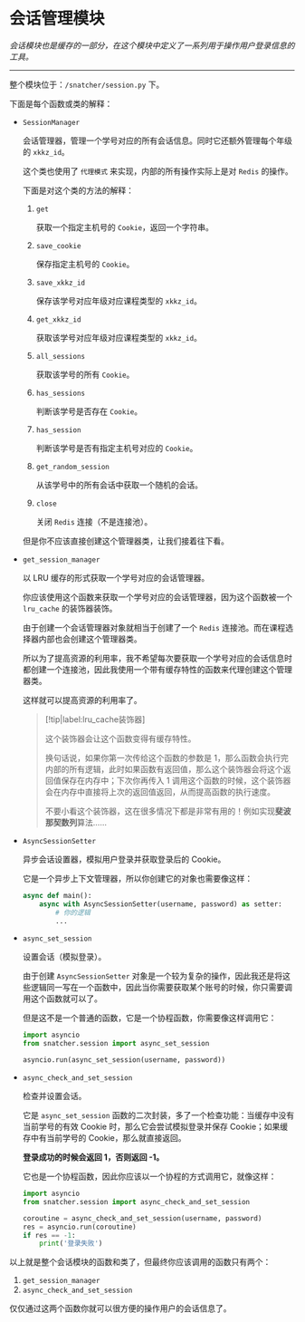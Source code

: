# 会话管理模块

*会话模块也是缓存的一部分，在这个模块中定义了一系列用于操作用户登录信息的工具。*

---

整个模块位于：`/snatcher/session.py` 下。

下面是每个函数或类的解释：

- `SessionManager`

  会话管理器，管理一个学号对应的所有会话信息。同时它还额外管理每个年级的 `xkkz_id`。

  这个类也使用了 `代理模式` 来实现，内部的所有操作实际上是对 `Redis` 的操作。

  下面是对这个类的方法的解释：

  1. `get`

     获取一个指定主机号的 `Cookie`，返回一个字符串。

  2. `save_cookie`

     保存指定主机号的 `Cookie`。

  3. `save_xkkz_id`

     保存该学号对应年级对应课程类型的 `xkkz_id`。

  4. `get_xkkz_id`

     获取该学号对应年级对应课程类型的 `xkkz_id`。

  5. `all_sessions`

     获取该学号的所有 `Cookie`。

  6. `has_sessions`

     判断该学号是否存在 `Cookie`。

  7. `has_session`

     判断该学号是否有指定主机号对应的 `Cookie`。

  8. `get_random_session`

     从该学号中的所有会话中获取一个随机的会话。

  9. `close`

     关闭 `Redis` 连接（不是连接池）。

  但是你不应该直接创建这个管理器类，让我们接着往下看。

- `get_session_manager`

  以 LRU 缓存的形式获取一个学号对应的会话管理器。

  你应该使用这个函数来获取一个学号对应的会话管理器，因为这个函数被一个 `lru_cache` 的装饰器装饰。

  由于创建一个会话管理器对象就相当于创建了一个 `Redis` 连接池。而在课程选择器内部也会创建这个管理器类。

  所以为了提高资源的利用率，我不希望每次要获取一个学号对应的会话信息时都创建一个连接池，因此我使用一个带有缓存特性的函数来代理创建这个管理器类。

  这样就可以提高资源的利用率了。

  > [!tip|label:lru_cache装饰器]
  >
  > 这个装饰器会让这个函数变得有缓存特性。
  >
  > 换句话说，如果你第一次传给这个函数的参数是 1，那么函数会执行完内部的所有逻辑，此时如果函数有返回值，那么这个装饰器会将这个返回值保存在内存中；下次你再传入 1 调用这个函数的时候，这个装饰器会在内存中直接将上次的返回值返回，从而提高函数的执行速度。
  >
  > 不要小看这个装饰器，这在很多情况下都是非常有用的！例如实现**斐波那契数列**算法……

- `AsyncSessionSetter`

  异步会话设置器，模拟用户登录并获取登录后的 Cookie。

  它是一个异步上下文管理器，所以你创建它的对象也需要像这样：

  ```python
  async def main():
      async with AsyncSessionSetter(username, password) as setter:
          # 你的逻辑
          ...
  ```

- `async_set_session`

  设置会话（模拟登录）。

  由于创建 `AsyncSessionSetter` 对象是一个较为复杂的操作，因此我还是将这些逻辑同一写在一个函数中，因此当你需要获取某个账号的时候，你只需要调用这个函数就可以了。

  但是这不是一个普通的函数，它是一个协程函数，你需要像这样调用它：

  ```python
  import asyncio
  from snatcher.session import async_set_session
  
  asyncio.run(async_set_session(username, password))
  ```

- `async_check_and_set_session`

  检查并设置会话。

  它是 `async_set_session`  函数的二次封装，多了一个检查功能：当缓存中没有当前学号的有效 Cookie 时，那么它会尝试模拟登录并保存 Cookie；如果缓存中有当前学号的 Cookie，那么就直接返回。

  **登录成功的时候会返回 1，否则返回 -1。**

  它也是一个协程函数，因此你应该以一个协程的方式调用它，就像这样：

  ```python
  import asyncio
  from snatcher.session import async_check_and_set_session
  
  coroutine = async_check_and_set_session(username, password)
  res = asyncio.run(coroutine)
  if res == -1:
      print('登录失败')
  ```

以上就是整个会话模块的函数和类了，但最终你应该调用的函数只有两个：

1. `get_session_manager`
2. `async_check_and_set_session`

仅仅通过这两个函数你就可以很方便的操作用户的会话信息了。
